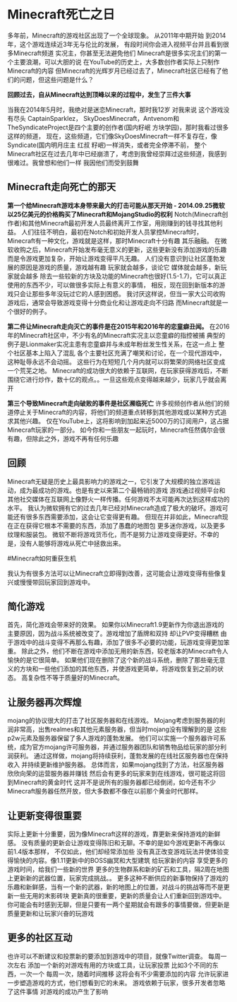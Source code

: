 
# Minecraft死亡之日

多年前，Minecraft的游戏社区出现了一个全球现象。
从2011年中期开始 到2014年，这个游戏连续近3年无与伦比的发展，
有段时间你会进入视频平台并且看到很多Minecraft频道 实况主，你甚至无法避免他们
Minecraft是很多实况主们的第一个主要浪潮，可以大胆的说 在YouTube的历史上，大多数创作者实际上只制作Minecraft的内容
但Minecraft的光辉岁月已经过去了，Minecraft社区已经有了他们的问题，但这些问题是什么？

**回顾过去，自从Minecraft达到顶峰以来的过程中，发生了三件大事**

当我在2014年5月时，我绝对是迷恋Minecraft，那时我12岁 对我来说 这个游戏没有尽头
CaptainSparklez， SkyDoesMinecraft，Antvenom和TheSyndicateProject是四个主要的创作者(国内籽岷 方块学园)，那时我看过很多这样的频道，
现在，这些频道，它们像SkyDoesMinecraft一样不复存在，像Syndicate(国内明月庄主 红叔 籽岷)一样消失，或者完全停滞不前，
整个Minecraft社区在过去几年中已经崩溃了，考虑到我曾经崇拜过这些频道，我感到很难过。我曾想和他们一样 我因他们而受到鼓舞

## Minecraft走向死亡的那天

**第一个给Minecraft游戏本身带来最大的打击可能从那天开始 - 2014.09.25微软以25亿美元的价格购买了Minecraft和MojangStudio的权利**
Notch(Minecraft创作者)和其他Minecraft最初开发人员最终离开工作室，用刚赚到的钱寻找其他利益。
人们往往不明白，最初在Notch和初始开发人员掌控Minecraft时，Minecraft有一种文化，游戏就是这样，那时Minecraft十分有趣 其乐融融。
在微软收购之后，Minecraft开始发布毫无意义的更新，这些更新没有添加游戏的乐趣而是令游戏更加复杂，开始让游戏变得平凡无趣。
人们没有意识到让社区蓬勃发展的原因是游戏的质量，游戏越有趣 玩家就会越多，谈论它 媒体就会越多，新玩家就会越多
除去一些较新的方块及功能的Minecraft也很好(1.5-1.7)，它可以真正使用的东西不少，可以做很多实际上有意义的事情，
相反，现在回到新版本的游戏只会让那些多年没玩过它的人感到困惑。
我讨厌这样说，但当一家大公司收购游戏后，通常会导致游戏变得十分商业化和让游戏走向不归路
而Minecraft就是一个很好的例子。


**第二件让Minecraft走向灭亡的事件是在2015年和2016年的恋童癖丑闻。**
在2016年的Minecraft社区中，不少有名的Minecraft实况主以恋童癖的指控被捕
典型的例子是Lionmaker实况主患有恋童癖并与未成年粉丝发生性关系，在这一点上 整个社区基本上陷入了混乱
各个主要社区充满了嘲笑和讨论，在一个现代游戏中，这种耻辱永远不会动摇。
这些行为在短短几个月内就可以将繁荣的网络社区变成一个荒芜之地。
Minecraft的成功很大的依赖于互联网，在玩家获得游戏后，不断围绕它进行炒作，数十亿的观点。。一旦这些观点变得越来越少，玩家几乎就会离开


**第三个导致Minecraft走向破败的事件是社区濒临死亡**
许多视频创作者从他们的频道停止关于Minecraft的内容，将他们的频道重点转移到其他游戏或以某种方式追求其他兴趣。
仅在YouTube上，这将影响到加起来近5000万的订阅用户，这占据Minecraft玩家的一部分。
如今你和一些朋友一起玩时，Minecraft任然偶尔会很有趣，但除此之外，游戏不再有任何乐趣

## 回顾
Minecraft无疑是历史上最具影响力的游戏之一，它引发了大规模的独立游戏运动，成为最成功的游戏。也是有史以来第二个最畅销的游戏
游戏通过视频平台和其他社交媒体在互联网上像野火一样传播。任何游戏不太可能再次达到这样成功的水平。
我认为微软拥有它的过去几年已经对Minecraft造成了极大的破坏。游戏可能还有很多东西需要添加，这会让它变得更有趣。
但现在并非如此，Minecraft现在正在获得它根本不需要的东西，添加了愚蠢的地图包 更多迷你游戏，以及更多纹理和服装包。
微软不断将游戏货币化，而不是努力让游戏变得更好。不幸的是，没有人能够将游戏从死亡中拯救出来。













#Minecraft如何重获生机

我认为有很多方法可以让Minecraft立即得到改善，这可能会让游戏变得有些像复兴或慢慢带回玩家回到游戏中。

## 简化游戏

首先，简化游戏会带来好的效果。
如果你以Minecraft1.9更新作为你退出游戏的主要原因，因为战斗系统被改变了。游戏增加了盾牌和双持 却让PVP变得糟糕
由于游戏中的战斗变得不再那么有趣，添加了很多不必要的功能，玩游戏变得更加笨重。
除此之外，他们不断在游戏中添加无用的新东西，较老版本的Minecraft令人愉快的是它很简单。
如果他们现在删除了这个新的战斗系统，删除了那些毫无意义的方块和一些他们添加的其他东西，并使游戏更简单，将游戏恢复到之前的状态。
高复杂性不等于质量好的Minecraft。

## 让服务器再次辉煌

mojang的协议很大的打击了社区服务器和在线游戏。
Mojang考虑到服务器的利润非常高，出售realmes和其他元素服务器，但当时mojang没有理解到的是 这些p2w元素及服务器保留了多人游戏的蓬勃发展。
他们可以实施一个服务器许可系统，成为官方mojang许可服务器，并通过服务器团队和销售物品给玩家的部分利润获利。
通过这样做，mojang将持续获利，蓬勃发展的在线社区服务器也在保持收入 并持续更新维护服务器。
总体而言，如果mojang找到了方法，社区服务器欣欣向荣的运营服务器并赚钱 然后会有更多的玩家来到在线游戏，很可能这将回到Minecraft的黄金时代
这并不是说所有的服务器都已经倒闭，如今还有不少Minecraft服务器任然开放，但大多数都不像在以前那个黄金时代那样。

## 让更新变得很重要

实际上更新十分重要，因为像Minecraft这样的游戏，靠更新来保持游戏的新鲜感。
没有质量的更新会让游戏变得陈旧和无聊。不幸的是如今游戏更新不再像以前1.4版本那样，
不仅如此，他们却经常添加些 没有真正改变游戏玩法并使体验变得愉快的内容。像1.11更新中的BOSS幽冥和大型建筑
给玩家新的内容 享受更多的游戏时间，给我们一些新的世界 更多的生物群系和新的矿石和工具，隔2周在地图上更新新的武器位置，玩家完成挑战。。
更多这种不断供应的新事物保持了游戏的乐趣和新鲜感，当有一个新的武器，新的地图上的位置，对战斗的挑战等而不是更新一些无用的末影砖块 
更新真的很重要，更新的质量会让人们重新回到游戏中。你可能会有时感到无聊，但是只要有一两个星期就会有跟多的事情要做，但更新是质量更新和让玩家兴奋的玩游戏

## 更多的社区互动

也许可以不断建议和投票新的要添加到游戏中的项目，就像Twitter调查。
每周一次左右 添加一个新的对游戏有用的方块或工具，让玩家投票 比如3个不同的东西，一次一个 每周一次，随着时间推移 这将会有不少需要添加的内容
允许玩家进一步塑造游戏的方式，他们想看到它的未来。
游戏依赖于玩家，很多开发者忽略了这件事情 对游戏的成功产生了影响










